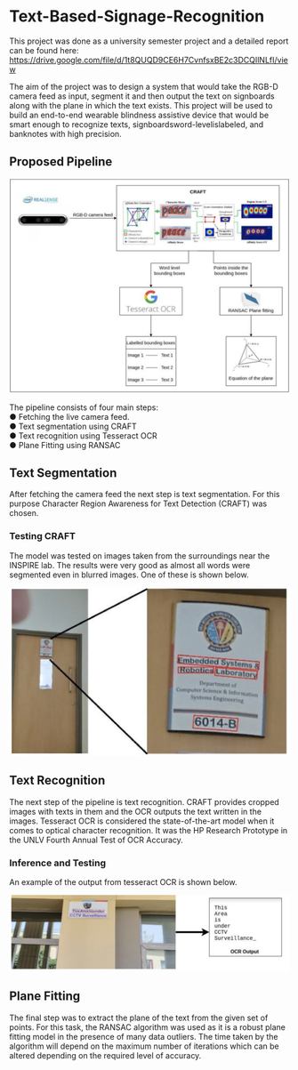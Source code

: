 # Text-Based-Signage-Recognition

This project was done as a university semester project and a detailed report can be found here: https://drive.google.com/file/d/1t8QUQD9CE6H7CvnfsxBE2c3DCQIlNLfI/view

The aim of the project was to design a system that would take the RGB-D camera feed as input, segment it and then output the text on signboards along with the plane in which the text exists. This project will be used to build an end-to-end wearable blindness assistive device that would be smart enough to recognize texts, signboardsword-levelislabeled, and banknotes with high precision.

## Proposed Pipeline


![pipeline](doc/pipeline.png)

The pipeline consists of four main steps: <br>
● Fetching the live camera feed.<br>
● Text segmentation using CRAFT<br>
● Text recognition using Tesseract OCR<br>
● Plane Fitting using RANSAC<br>

## Text Segmentation
After fetching the camera feed the next step is text segmentation. For this purpose Character Region
Awareness for Text Detection (CRAFT) was chosen.

### Testing CRAFT
The model was tested on images taken from the surroundings near the INSPIRE lab. The results were very good as almost all words were segmented even in blurred images. One of these is shown below.

![blur_signage](doc/blurSignage.png)

## Text Recognition
The next step of the pipeline is text recognition. CRAFT provides cropped images with texts in them and the OCR outputs the text written in the images. Tesseract OCR is considered the state-of-the-art model when it comes to optical character recognition. It was the HP Research Prototype in the UNLV Fourth
Annual Test of OCR Accuracy.

### Inference and Testing
An example of the output from tesseract OCR is shown below.<br>

![inference_testing](doc/inferenceTesting.png)

## Plane Fitting
The final step was to extract the plane of the text from the given set of points. For this task, the RANSAC algorithm was used as it is a robust plane fitting model in the presence of many data outliers. The time taken by the algorithm will depend on the maximum number of iterations which can be altered depending on the required level of accuracy.